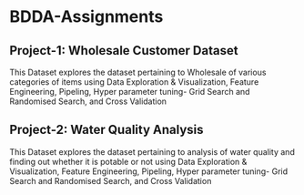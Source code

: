 # BDDA-Assignments

## Project-1: Wholesale Customer Dataset



This Dataset explores the dataset pertaining to Wholesale of various categories of items using Data Exploration & Visualization, Feature Engineering, Pipeling, Hyper parameter tuning- Grid Search and Randomised Search, and Cross Validation



## Project-2: Water Quality Analysis



This Dataset explores the dataset pertaining to analysis of water quality and finding out whether it is potable or not using Data Exploration & Visualization, Feature Engineering, Pipeling, Hyper parameter tuning- Grid Search and Randomised Search, and Cross Validation
